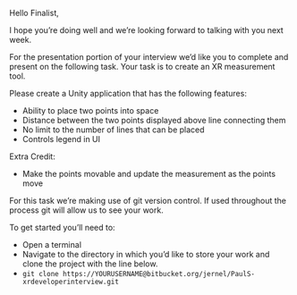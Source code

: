 Hello Finalist,

I hope you’re doing well and we’re looking forward to talking with you next week.

For the presentation portion of your interview we’d like you to complete and present on the following task.
Your task is to create an XR measurement tool.

Please create a Unity application that has the following features:

* Ability to place two points into space
* Distance between the two points displayed above line connecting them
* No limit to the number of lines that can be placed
* Controls legend in UI

Extra Credit:

* Make the points movable and update the measurement as the points move

For this task we’re making use of git version control. If used throughout the process git will allow us to see your work.

To get started you’ll need to:

* Open a terminal
* Navigate to the directory in which you’d like to store your work and clone the project with the line below.
* `git clone https://YOURUSERNAME@bitbucket.org/jernel/PaulS-xrdeveloperinterview.git`